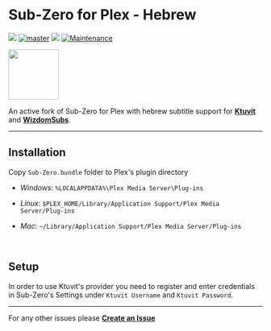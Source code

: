 # Sub-Zero for Plex - Hebrew
[![](https://img.shields.io/github/release/PlexIL/Sub-Zero.bundle.svg?style=flat&label=PlexIL%20release)](https://github.com/PlexIL/Sub-Zero.bundle/releases/latest) 
[![master](https://img.shields.io/badge/develop_hebrew-stable-green.svg?maxAge=2592000)]()
[![](https://img.shields.io/badge/Sub--Zero%20version-2.6.5.3247-informational)](https://github.com/pannal/Sub-Zero.bundle/releases/tag/2.6.5.3247) 
[![Maintenance](https://img.shields.io/maintenance/yes/2020.svg)]()

<img src="https://raw.githubusercontent.com/pannal/Sub-Zero.bundle/master/Contents/Resources/subzero.gif" height="100"><br />

An active fork of Sub-Zero for Plex with hebrew subtitle support for **[Ktuvit](https://www.ktuvit.me)** and **[WizdomSubs](https://www.wizdom.xyz)**.

---
## Installation
Copy `Sub-Zero.bundle` folder to Plex's plugin directory

- *Windows*: `%LOCALAPPDATA%\Plex Media Server\Plug-ins`

- *Linux*:
`$PLEX_HOME/Library/Application Support/Plex Media Server/Plug-ins`

- *Mac*:
`~/Library/Application Support/Plex Media Server/Plug-ins`

<br />

## Setup
In order to use Ktuvit's provider you need to register and enter credentials in Sub-Zero's Settings
under `Ktuvit Username` and `Ktuvit Password`.

---

For any other issues please **[Create an Issue](https://github.com/PlexIL/Sub-Zero.bundle/issues)**
